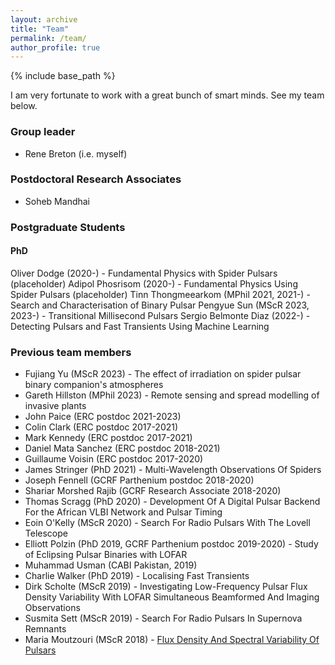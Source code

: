 ```yaml
---
layout: archive
title: "Team"
permalink: /team/
author_profile: true
---
```


{% include base_path %}

I am very fortunate to work with a great bunch of smart minds. See my team below.


### Group leader
* Rene Breton (i.e. myself)

### Postdoctoral Research Associates
* Soheb Mandhai

### Postgraduate Students
#### PhD
Oliver Dodge (2020-) - Fundamental Physics with Spider Pulsars (placeholder)
Adipol Phosrisom (2020-) - Fundamental Physics Using Spider Pulsars (placeholder)
Tinn Thongmeearkom (MPhil 2021, 2021-) - Search and Characterisation of Binary Pulsar
Pengyue Sun (MScR 2023, 2023-) - Transitional Millisecond Pulsars
Sergio Belmonte Diaz (2022-) - Detecting Pulsars and Fast Transients Using Machine Learning

### Previous team members
* Fujiang Yu (MScR 2023) - The effect of irradiation on spider pulsar binary companion's atmospheres
* Gareth Hillston (MPhil 2023) - Remote sensing and spread modelling of invasive plants
* John Paice (ERC postdoc 2021-2023)
* Colin Clark (ERC postdoc 2017-2021)
* Mark Kennedy (ERC postdoc 2017-2021)
* Daniel Mata Sanchez (ERC postdoc 2018-2021)
* Guillaume Voisin (ERC postdoc 2017-2020)
* James Stringer (PhD 2021) - Multi-Wavelength Observations Of Spiders
* Joseph Fennell (GCRF Parthenium postdoc 2018-2020)
* Shariar Morshed Rajib (GCRF Research Associate 2018-2020)
* Thomas Scragg (PhD 2020) - Development Of A Digital Pulsar Backend For the African VLBI Network and Pulsar Timing
* Eoin O'Kelly (MScR 2020) - Search For Radio Pulsars With The Lovell Telescope
* Elliott Polzin (PhD 2019, GCRF Parthenium postdoc 2019-2020) - Study of Eclipsing Pulsar Binaries with LOFAR
* Muhammad Usman (CABI Pakistan, 2019)
* Charlie Walker (PhD 2019) - Localising Fast Transients
* Dirk Scholte (MScR 2019) - Investigating Low-Frequency Pulsar Flux Density Variability With LOFAR Simultaneous Beamformed And Imaging Observations
* Susmita Sett (MScR 2019) - Search For Radio Pulsars In Supernova Remnants
* Maria Moutzouri (MScR 2018) - [Flux Density And Spectral Variability Of Pulsars](https://www.research.manchester.ac.uk/portal/en/theses/flux-density-and-spectral-variability-of-pulsars%40cf0e2c9e-3750-4ca4-9143-b9abfb843d46%41.html)

